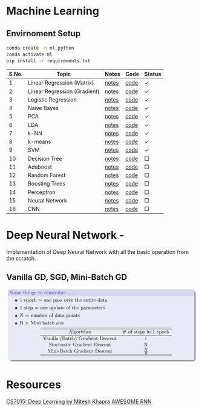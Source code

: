 # Machine Learning 

## Envirnoment Setup
```bash
conda create -n ml python
conda activate ml
pip install -r requirements.txt
```

| S.No. | Topic                       | Notes                                      | Code                                      | Status |
|-------|-----------------------------|--------------------------------------------|-------------------------------------------|--------|
| 1     | Linear Regression (Matrix)  | [notes](notes/LinearRegression.md)         | [code](src/linearRegressionClosedForm.py) | ✓      |
| 2     | Linear Regression (Gradient)| [notes](notes/LinearRegression.md)         | [code](src/linearRegression.py)           | ✓      |
| 3     | Logistic Regression         | [notes](notes/LogisticRegression.md)       | [code](src/logisticRegression.py)         | ✓      |
| 4     | Naive Bayes                 | [notes](notes/NaiveBayes.md)               | [code](src/naiveBayes.py)                 | ✓      |
| 5     | PCA                         | [notes](notes/PCA.md)                      | [code](src/pca.py)                        | ✓      |
| 6     | LDA                         | [notes](notes/LDA.md)                      | [code](src/lda.py)                        | ✓      |
| 7     | k-NN                        | [notes](notes/KNN.md)                      | [code](src/knn.py)                        | ✓      |
| 8     | k-means                     | [notes](notes/KMeans.md)                   | [code](src/kmeans.py)                     | ✓      |
| 9     | SVM                         | [notes](notes/SVM.md)                      | [code](src/svm.py)                        | ✓      |
| 10    | Decision Tree               | [notes](notes/DecisionTree.md)             | [code](src/decisionTree.py)               | □      |
| 11    | Adaboost                    | [notes](notes/Adaboost.md)                 | [code](src/adaboost.py)                   | □      |
| 12    | Random Forest               | [notes](notes/RandomForest.md)             | [code](src/randomForest.py)               | □      |
| 13    | Boosting Trees              | [notes](notes/BoostingTrees.md)            | [code](src/boostingTrees.py)              | □      |
| 14    | Perceptron                  | [notes](notes/Perceptron.md)               | [code](src/perceptron.py)                 | □      |
| 15    | Neural Network              | [notes](notes/NeuralNetwork.md)            | [code](src/neuralNetwork.py)              | □      |
| 16    | CNN                         | [notes](notes/CNN.md)                      | [code](src/cnn.py)                        | □      |


# **Deep Neural Network** - 
Implementation of Deep Neural Network with all the basic operation from the scratch.

## Vanilla GD, SGD, Mini-Batch GD
![batch_stochastic_mini](assets/batch_stochastic_mini.jpeg)
  

# Resources
[CS7015: Deep Learning by Mitesh Khapra](http://cse.iitm.ac.in/~miteshk/CS7015_2018.html)
[AWESOME RNN](https://github.com/kjw0612/awesome-rnn)


